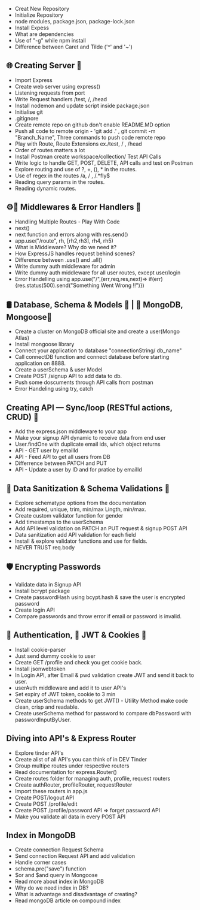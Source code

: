 - Creat New Repository
- Initialize Repository
- node modules, package.json, package-lock.json
- Install Expess
- What are dependencies
- Use of "-g" while npm install 
- Difference between Caret and Tilde ('^' and '~')

## 🌐 Creating Server 🚀
- Import Express
- Create web server using express()
- Listening requests from port
- Write Request handlers /test, /, /head
- Install nodemon and update script inside package.json
- Initialise git
- .gitignore
- Create remote repo on github don't enable README.MD option
- Push all code to remote origin -  'git add .' , git commit -m "Branch_Name",  Three commands to push code remote repo 
- Play with Route, Route Extensions ex./test, / , /head
- Order of routes matters a lot
- Install Postman create workspace/collection/ Test API Calls
- Write logic to handle GET, POST, DELETE, API calls and test on Postman
- Explore routing and use of ?, +, (), * in the routes.
- Use of regex in the routes /a, / , /.*fly$
- Reading query params in the routes.
- Reading dynamic routes.

## ⚙️🚦 Middlewares & Error Handlers 🔧
- Handling Multiple Routes - Play With Code
- next()
- next function and errors along with res.send()
- app.use("/route", rh, [rh2,rh3], rh4, rh5)
- What is Middleware? Why do we need it?
- How ExpressJS handles request behind scenes?
- Difference between .use() and .all()
- Write dummy auth middleware for admin
- Write dummy auth middleware for all user routes, except user/login
- Error Handelling using app.use("/",(err,req,res,next)=> if(err){res.status(500).send("Something Went Wrong !!")})

## 🛢️ Database, Schema & Models 🧩 | 📝 MongoDB, Mongoose🔗
- Create a cluster on MongoDB official site and create a user(Mongo Atlas)
- Install mongoose library
- Connect your application to database "connectionString/ db_name"
- Call connectDB function and connect database before starting application on 8888.
- Create a userSchema & user Model
- Create POST /signup API to add data to db.
- Push some doscuments through API calls from postman
- Error Handeling using try, catch 

## Creating API — Sync/loop (RESTful actions, CRUD) 🔁
- Add the express.json middleware to your app
- Make your signup API dynamic to receive data from end user
- User.findOne with duplicate email ids, which object returns
- API - GET user by emailId
- API - Feed API to get all users from DB
- Differrence between PATCH and PUT
- API - Update a user by ID and for pratice by emailId

## 🧹 Data Sanitization & Schema Validations 🧱
- Explore schematype options from the documentation
- Add required, unique, trim, min/max Lingth, min/max.
- Create custom validator function for gender
- Add timestamps to the userSchema
- Add API level validation on PATCH an PUT request & signup POST API
- Data sanitization add API validation for each field
- Install & explore validator functions and use for fields.
- NEVER TRUST req.body

## 🛡️ Encrypting Passwords
- Validate data in Signup API
- Install bcrypt package
- Create passwordHash using bcypt.hash & save the user is encrypted password
- Create login API
- Compare passwords and throw error if email or password is invalid.

## 🔐 Authentication, 💫 JWT & Cookies 🍪 
- Install cookie-parser
- Just send dummy cookie to user
- Create GET /profile and check you get cookie back.
- Install jsonwebtoken
- In Login API, after Email & pwd validation create JWT and send it back to user.
- userAuth middleware and add it to user API's
- Set expiry of JWT token, cookie to 3 min
- Create userSchema methods to get JWT() - Utility Method make code clean, crisp and readable.
- Create userSchema method for password to compare dbPassword with passwordInputByUser.

## Diving into API's & Express Router
- Explore tinder API's
- Create alist of all API's you can think of in DEV Tinder
- Group multipe routes under respective routers
- Read documentation for express.Router()
- Create routes folder for managing auth, profile, request routers
- Create authRouter, profileRouter, requestRouter
- Import these routers in app.js
- Create POST/logout API
- Create POST /profile/edit
- Create POST /profile/password API => forget password API
- Make you validate all data in every POST API 

## Index in MongoDB
- Create connection Request Schema
- Send connection Request API and add validation
- Handle corner cases
- schema.pre("save") function 
- $or and $and query in Mongoose
- Read more about index in MongoDB
- Why do we need index in DB?
- What is advantage and disadvantage of creating?
- Read mongoDB article on compound index
